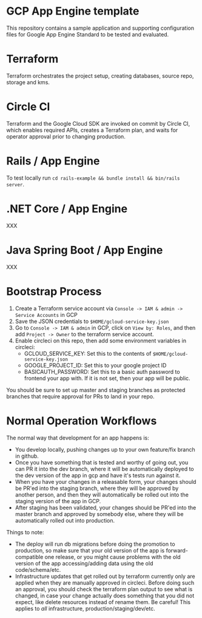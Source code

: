 GCP App Engine template
=======================
This repository contains a sample application and supporting configuration files
for Google App Engine Standard to be tested and evaluated.

Terraform
=========
Terraform orchestrates the project setup, creating databases, source repo,
storage and kms.

Circle CI
=========
Terraform and the Google Cloud SDK are invoked on commit by Circle CI, which
enables required APIs, creates a Terraform plan, and waits for operator approval
prior to changing production.

Rails / App Engine
=============================
To test locally run `cd rails-example && bundle install && bin/rails server`.

.NET Core / App Engine
======================
XXX

Java Spring Boot / App Engine
=============================
XXX

Bootstrap Process
=================

1. Create a Terraform service account via
   `Console -> IAM & admin -> Service Accounts` in GCP
1. Save the JSON credentials to `$HOME/gcloud-service-key.json`
1. Go to `Console -> IAM & admin` in GCP, click on `View by: Roles`,
   and then add `Project -> Owner` to the terraform service account.
1. Enable circleci on this repo, then add some environment variables in circleci:
   * GCLOUD_SERVICE_KEY:  Set this to the contents of `$HOME/gcloud-service-key.json`
   * GOOGLE_PROJECT_ID: Set this to your google project ID
   * BASICAUTH_PASSWORD: Set this to a basic auth password to frontend your app with.
     If it is not set, then your app will be public.

You should be sure to set up master and staging branches as protected branches
that require approval for PRs to land in your repo.

Normal Operation Workflows
==========================

The normal way that development for an app happens is:
  * You develop locally, pushing changes up to your own feature/fix branch in github.
  * Once you have something that is tested and worthy of going out, you can PR 
    it into the dev branch, where it will be automatically deployed to the dev version
    of the app in gcp and have it's tests run against it.
  * When you have your changes in a releasable form, your changes should be PR'ed
    into the staging branch, where they will be approved by another person, and then
    they will automatically be rolled out into the staging version of the app in GCP.
  * After staging has been validated, your changes should be PR'ed into the
    master branch and approved by somebody else, where they will be automatically
    rolled out into production.

Things to note:
  * The deploy will run db migrations before doing the promotion to production, so
    make sure that your old version of the app is forward-compatible one release, or
    you might cause problems with the old version of the app accessing/adding data
    using the old code/schema/etc.
  * Infrastructure updates that get rolled out by terraform currently only are applied
    when they are manually approved in circleci.  Before
    doing such an approval, you should check the terraform plan output to see what is
    changed, in case your change actually does something that you did not expect, like
    delete resources instead of rename them.  Be careful!  This applies to _all_
    infrastructure, production/staging/dev/etc.
